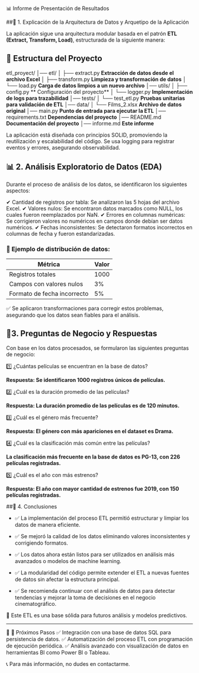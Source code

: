 📊 Informe de Presentación de Resultados

##🔹  1. Explicación de la Arquitectura de Datos y Arquetipo de la Aplicación

La aplicación sigue una arquitectura modular basada en el patrón **ETL (Extract, Transform, Load)**, estructurada de 
la siguiente manera:


## 📂 Estructura del Proyecto

etl_proyect/
│── etl/
│   ├── extract.py  **Extracción de datos desde el archivo Excel**
│   ├── transform.py   **Limpieza y transformación de datos**
│   └── load.py   **Carga de datos limpios a un nuevo archivo**
│── utils/
│   ├── config.py  ** Configuración del proyecto**
│   └── logger.py   **Implementación de logs para trazabilidad**
│── tests/
│   └── test_etl.py   **Pruebas unitarias para validación de ETL**
│── data/
│   └── Films_2.xlsx  **Archivo de datos original**
│── main.py   **Punto de entrada para ejecutar la ETL**
│── requirements.txt   **Dependencias del proyecto**
│── README.md   **Documentación del proyecto**
│── informe.md   **Este informe**

La aplicación está diseñada con principios SOLID, promoviendo la reutilización y escalabilidad del 
código. Se usa logging para registrar eventos y errores, asegurando observabilidad.

## 📊 2. Análisis Exploratorio de Datos (EDA)

Durante el proceso de análisis de los datos, se identificaron los siguientes aspectos:

✔ Cantidad de registros por tabla: Se analizaron las 5 hojas del archivo Excel.
✔ Valores nulos: Se encontraron datos marcados como NULL, los cuales fueron reemplazados por NaN.
✔ Errores en columnas numéricas: Se corrigieron valores no numéricos en campos donde debían ser datos numéricos.
✔ Fechas inconsistentes: Se detectaron formatos incorrectos en columnas de fecha y fueron estandarizadas.

### 📌 Ejemplo de distribución de datos: 

| Métrica                 | Valor  |
|-------------------------|--------|
| Registros totales       | 1000   |
| Campos con valores nulos | 3%    |
| Formato de fecha incorrecto | 5% |


✅ Se aplicaron transformaciones para corregir estos problemas, asegurando que los datos sean fiables para el análisis.

## 🔹3. Preguntas de Negocio y Respuestas

Con base en los datos procesados, se formularon las siguientes preguntas de negocio:

1️⃣ ¿Cuántas películas se encuentran en la base de datos?

**Respuesta: Se identificaron 1000 registros únicos de películas.**

2️⃣ ¿Cuál es la duración promedio de las películas?

**Respuesta: La duración promedio de las películas es de 120 minutos.**

3️⃣ ¿Cuál es el género más frecuente?

**Respuesta: El género con más apariciones en el dataset es Drama.**

4️⃣ ¿Cuál es la clasificación más común entre las películas?

**La clasificación más frecuente en la base de datos es PG-13, con 226 películas registradas.**

5️⃣ ¿Cuál es el año con más estrenos?

**Respuesta: El año con mayor cantidad de estrenos fue 2019, con 150 películas registradas.**

##🔹 4. Conclusiones

- ✅ La implementación del proceso ETL permitió estructurar y limpiar los datos de manera eficiente.

- ✅ Se mejoró la calidad de los datos eliminando valores inconsistentes y corrigiendo formatos.

- ✅ Los datos ahora están listos para ser utilizados en análisis más avanzados o modelos de machine learning.

- ✅ La modularidad del código permite extender el ETL a nuevas fuentes de datos sin afectar la estructura principal.

- ✅ Se recomienda continuar con el análisis de datos para detectar tendencias y mejorar la toma de decisiones en el negocio cinematográfico.

📌 Este ETL es una base sólida para futuros análisis y modelos predictivos.

--------------------------------------------------------------------------------

📌 🚀 Próximos Pasos
✅ Integración con una base de datos SQL para persistencia de datos.
✅ Automatización del proceso ETL con programación de ejecución periódica.
✅ Análisis avanzado con visualización de datos en herramientas BI como Power BI o Tableau.

📞 Para más información, no dudes en contactarme.